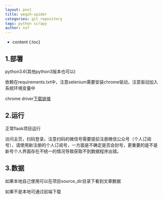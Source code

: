 ```yaml
---
layout: post
title: wegzh-spider
categories: git_repository
tags: python scrapy
author: nsf
---
```


* content
{:toc}




## 1.部署
python3.6(其他python3版本也可以)

依赖在requirements.txt中，注意selenium需要安装chrome驱动，注意驱动加入系统环境变量中

chrome driver[下载链接](http://npm.taobao.org/mirrors/chromedriver/)

## 2.运行

正常flask项目运行

访问主页，扫码登录，注意扫码的微信号需要提前注册微信公众号（个人订阅号），请使用新注册的个人订阅号，一方面是不确定是否会封号，更重要的是不是新号个人界面存在不统一的情况导致获取不到数据程序出错。

## 3.数据

如果本地自己使用可以在项目source_dir目录下看到文章数据

如果不是本地可通过前端下载

